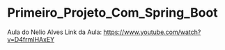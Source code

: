 # Primeiro_Projeto_Com_Spring_Boot

Aula do Nelio Alves 
Link da Aula: https://www.youtube.com/watch?v=D4frmIHAxEY




